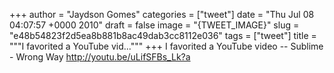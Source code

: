 
+++
author = "Jaydson Gomes"
categories = ["tweet"]
date = "Thu Jul 08 04:07:57 +0000 2010"
draft = false
image = "{TWEET_IMAGE}"
slug = "e48b54823f2d5ea8b881b8ac49dab3cc8112e036"
tags = ["tweet"]
title = """I favorited a YouTube vid..."""
+++
I favorited a YouTube video -- Sublime - Wrong Way http://youtu.be/uLifSFBs_Lk?a
